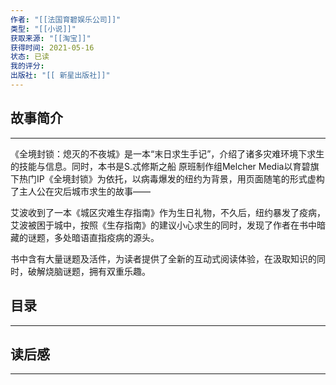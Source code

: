 ```yaml
---
作者: "[[法国育碧娱乐公司]]"
类型: "[[小说]]"
获取来源: "[[淘宝]]"
获得时间: 2021-05-16
状态: 已读
我的评分: 
出版社: "[[ 新星出版社]]"
---
```

## 故事简介
---
《全境封锁：熄灭的不夜城》是一本“末日求生手记”，介绍了诸多灾难环境下求生的技能与信息。同时，本书是S.忒修斯之船 原班制作组Melcher Media以育碧旗下热门IP《全境封锁》为依托，以病毒爆发的纽约为背景，用页面随笔的形式虚构了主人公在灾后城市求生的故事——

艾波收到了一本《城区灾难生存指南》作为生日礼物，不久后，纽约暴发了疫病，艾波被困于城中，按照《生存指南》的建议小心求生的同时，发现了作者在书中暗藏的谜题，多处暗语直指疫病的源头。

书中含有大量谜题及活件，为读者提供了全新的互动式阅读体验，在汲取知识的同时，破解烧脑谜题，拥有双重乐趣。
## 目录
---


## 读后感
---
